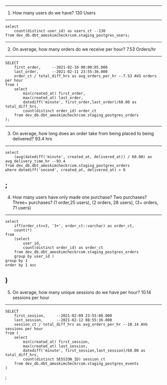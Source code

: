--------------------------------------------------------------------------  
 1. How many users do we have? 130 Users
--------------------------------------------------------------------------
    select 
        count(distinct user_id) as users_ct --130
    from dev_db.dbt_amoskimcheckrcom.staging_postgres_users;
--------------------------------------------------------------------------
 2. On average, how many orders do we receive per hour? 7.53 Orders/hr
--------------------------------------------------------------------------
    SELECT
        first_order,     --2021-02-10 00:00:05.000
        last_order,      --2021-02-11 23:55:36.000
        order_ct / total_diff_hrs as avg_orders_per_hr --7.53 AVG orders per hour
    from (
        select 
            min(created_at) first_order,
            max(created_at) last_order,
            datediff('minute', first_order,last_order)/60.00 as total_diff_hrs,
            count(distinct order_id) order_ct
        from dev_db.dbt_amoskimcheckrcom.staging_postgres_orders
    );
--------------------------------------------------------------------------
 3. On average, how long does an order take from being placed to being delivered? 93.4 hrs
--------------------------------------------------------------------------
    select 
        (avg(datediff('minute', created_at, delivered_at)) / 60.00) as avg_delivery_time_hr --93.4
    from dev_db.dbt_amoskimcheckrcom.staging_postgres_orders
    where datediff('second', created_at, delivered_at) > 0  
;
--------------------------------------------------------------------------
 4. How many users have only made one purchase? Two purchases? Three+ purchases?
 (1 order,25 users), (2 orders, 28 users), (3+ orders, 71 users)
--------------------------------------------------------------------------
    select 
        iff(order_ct>=3, '3+', order_ct::varchar) as order_ct,
        count(*)
    from 
        (select 
            user_id,
            count(distinct order_id) as order_ct
        from dev_db.dbt_amoskimcheckrcom.staging_postgres_orders
        group by user_id )
    group by 1
    order by 1 asc
)
--------------------------------------------------------------------------
 5. On average, how many unique sessions do we have per hour? 
 10.14 sessions per hour
--------------------------------------------------------------------------
    SELECT
        first_session,     --2021-02-09 23:55:08.000
        last_session,      --2021-02-12 08:55:36.000
        session_ct / total_diff_hrs as avg_orders_per_hr --10.14 AVG sessions per hour
    from (
        select 
            min(created_at) first_session,
            max(created_at) last_session,
            datediff('minute', first_session,last_session)/60.00 as total_diff_hrs,
            count(distinct SESSION_ID) session_ct
        from dev_db.dbt_amoskimcheckrcom.staging_postgres_events 
    )
;     
